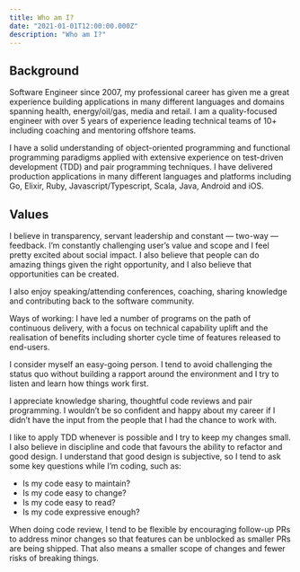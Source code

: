 ```yaml
---
title: Who am I?
date: "2021-01-01T12:00:00.000Z"
description: "Who am I?"
---
```


## Background
Software Engineer since 2007, my professional career has given me a
great experience building applications in many different languages and domains
spanning health, energy/oil/gas, media and retail. I am a quality-focused
engineer with over 5 years of experience leading technical teams of 10+
including coaching and mentoring offshore teams.

I have a solid understanding of object-oriented programming and functional
programming paradigms applied with extensive experience on test-driven
development (TDD) and pair programming techniques. I have delivered production
applications in many different languages and platforms including Go, Elixir,
Ruby, Javascript/Typescript, Scala, Java, Android and iOS.

## Values
I believe in transparency, servant leadership and constant — two-way —
feedback. I’m constantly challenging user’s value and scope and I feel pretty
excited about social impact. I also believe that people can do amazing things
given the right opportunity, and I also believe that opportunities can be
created.

I also enjoy speaking/attending conferences, coaching, sharing knowledge and
contributing back to the software community.

Ways of working: I have led a number of programs on the path of continuous
delivery, with a focus on technical capability uplift and the realisation of
benefits including shorter cycle time of features released to end-users.

I consider myself an easy-going person. I tend to avoid challenging the status
quo without building a rapport around the environment and I try to listen and
learn how things work first.

I appreciate knowledge sharing, thoughtful code reviews and pair programming. I
wouldn’t be so confident and happy about my career if I didn’t have the input
from the people that I had the chance to work with.

I like to apply TDD whenever is possible and I try to keep my changes small. I
also believe in discipline and code that favours the ability to refactor and
good design. I understand that good design is subjective, so I tend to ask some
key questions while I’m coding, such as:
* Is my code easy to maintain?
* Is my code easy to change?
* Is my code easy to read?
* Is my code expressive enough?

When doing code review, I tend to be flexible by encouraging follow-up PRs to
address minor changes so that features can be unblocked as smaller PRs are being
shipped. That also means a smaller scope of changes and fewer risks of breaking
things.
